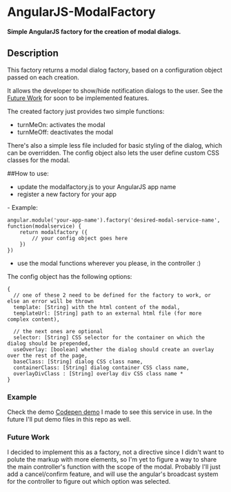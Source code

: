AngularJS-ModalFactory
======================

#### Simple AngularJS factory for the creation of modal dialogs.

## Description
This factory returns a modal dialog factory, based on a configuration object passed on each creation. 

It allows the developer to show/hide notification dialogs to the user. See the [Future Work](#future-work) for soon to be implemented features.

The created factory just provides two simple functions:

* turnMeOn: activates the modal
* turnMeOff: deactivates the modal

There's also a simple less file included for basic styling of the dialog, which can be overridden.
The config object also lets the user define custom CSS classes for the modal.

##How to use:

* update the modalfactory.js to your AngularJS app name
* register a new factory for your app

\- Example:
 
    angular.module('your-app-name').factory('desired-modal-service-name', function(modalservice) {
        return modalfactory ({
            // your config object goes here
        })
    })

* use the modal functions wherever you please, in the controller :)

The config object has the following options:


	{
	  // one of these 2 need to be defined for the factory to work, or else an error will be thrown
	  template: [String] with the html content of the modal,
	  templateUrl: [String] path to an external html file (for more complex content),

	  // the next ones are optional
	  selector: [String] CSS selector for the container on which the dialog should be prepended,
	  useOverlay: [boolean] whether the dialog should create an overlay over the rest of the page,
	  baseClass: [String] dialog CSS class name,
	  containerClass: [String] dialog container CSS class name,
	  overlayDivClass : [String] overlay div CSS class name *
	}
	
### Example
Check the demo [Codepen demo](http://codepen.io/capelo/pen/wKeEA "click here to see the Codepen demo") I made to see this service in use.
In the future I'll put demo files in this repo as well.

### Future Work
I decided to implement this as a factory, not a directive since I didn't want to polute the markup with more elements, so I'm yet to figure a way to share the main controller's function with the scope of the modal. Probably I'll just add a cancel/confirm feature, and will use the angular's broadcast system for the controller to figure out which option was selected.